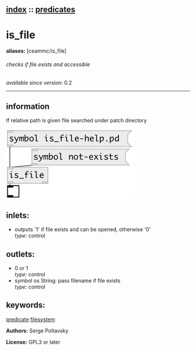 [index](index.html) :: [predicates](category_predicates.html)
---

# is_file
**aliases:** [ceammc/is_file]


###### checks if file exists and accessible

*available since version:* 0.2

---


## information
If relative path is given file searched under patch directory


[![example](../examples/img/is_file.jpg)](../examples/pd/is_file.pd)









## inlets:

* outputs &#39;1&#39; if file exists and can be opened, otherwise &#39;0&#39;<br>
_type:_ control



## outlets:

* 0 or 1<br>
_type:_ control
* symbol os String: pass filename if file exists<br>
_type:_ control



## keywords:

[predicate](keywords/predicate.html)
[filesystem](keywords/filesystem.html)






**Authors:** Serge Poltavsky




**License:** GPL3 or later





